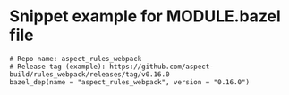 # Snippet example for MODULE.bazel file
```bazel
# Repo name: aspect_rules_webpack
# Release tag (example): https://github.com/aspect-build/rules_webpack/releases/tag/v0.16.0
bazel_dep(name = "aspect_rules_webpack", version = "0.16.0")
```
